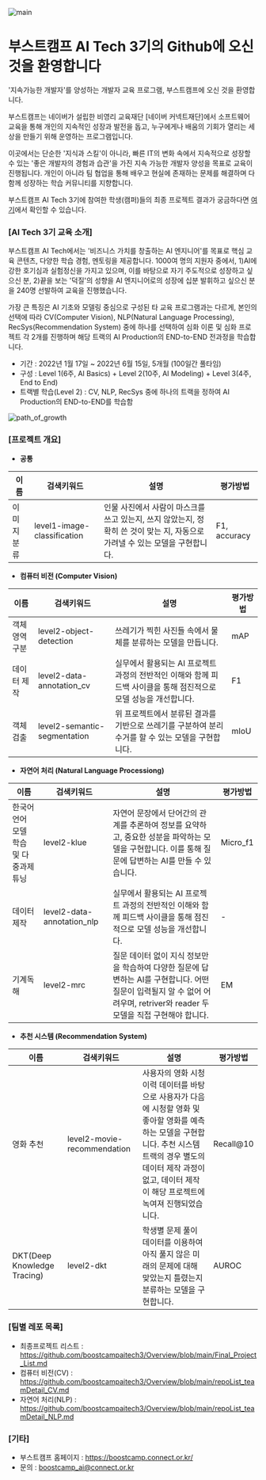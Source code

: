 ![main](https://user-images.githubusercontent.com/50396533/172968927-fe87c266-13f5-4720-aead-96ca55660c21.png)

# 부스트캠프 AI Tech 3기의 Github에 오신 것을 환영합니다
'지속가능한 개발자'를 양성하는 개발자 교육 프로그램, 부스트캠프에 오신 것을 환영합니다.

부스트캠프는 네이버가 설립한 비영리 교육재단 [네이버 커넥트재단]에서 소프트웨어 교육을 통해 개인의 지속적인 성장과 발전을 돕고, 누구에게나 배움의 기회가 열리는 세상을 만들기 위해 운영하는 프로그램입니다.

이곳에서는 단순한 '지식과 스킬'이 아니라, 빠른 IT의 변화 속에서 지속적으로 성장할 수 있는 '좋은 개발자의 경험과 습관'을 가진 지속 가능한 개발자 양성을 목표로 교육이 진행됩니다. 개인이 아니라 팀 협업을 통해 배우고 현실에 존재하는 문제를 해결하며 다함께 성장하는 학습 커뮤니티를 지향합니다.

부스트캠프 AI Tech 3기에 참여한 학생(캠퍼)들의 최종 프로젝트 결과가 궁금하다면 [여기](https://github.com/boostcampaitech3/Overview/blob/main/Final_Project_List.md)에서 확인할 수 있습니다.

### [AI Tech 3기 교육 소개]
부스트캠프 AI Tech에서는 '비즈니스 가치를 창출하는 AI 엔지니어'를 목표로 핵심 교육 콘텐츠, 다양한 학습 경험, 멘토링을 제공합니다. 1000여 명의 지원자 중에서, 1)AI에 강한 호기심과 실험정신을 가지고 있으며, 이를 바탕으로 자기 주도적으로 성장하고 싶으신 분, 2)끝을 보는 '덕질'의 성향을 AI 엔지니어로의 성장에 십분 발휘하고 싶으신 분을 240명 선발하여 교육을 진행했습니다.

가장 큰 특징은 AI 기초와 모델링 중심으로 구성된 타 교육 프로그램과는 다르게, 본인의 선택에 따라 CV(Computer Vision), NLP(Natural Language Processing), RecSys(Recommendation System) 중에 하나를 선택하여 심화 이론 및 심화 프로젝트 각 2개를 진행하며 해당 트랙의 AI Production의 END-to-END 전과정을 학습합니다.

* 기간 : 2022년 1월 17일 ~ 2022년 6월 15일, 5개월 (100일간 풀타임)
* 구성 : Level 1(6주, AI Basics) + Level 2(10주, AI Modeling) + Level 3(4주, End to End)
* 트랙별 학습(Level 2) : CV, NLP, RecSys 중에 하나의 트랙을 정하여 AI Production의 END-to-END를 학습함

![path_of_growth](https://user-images.githubusercontent.com/50396533/172974887-dd8a71b0-7241-4eba-a0da-263132529a4c.PNG)

### [프로젝트 개요]


* __공통__

이름|검색키워드|설명|평가방법
----|----|----|----
이미지분류|level1-image-classification|인물 사진에서 사람이 마스크를 쓰고 있는지, 쓰지 않았는지, 정확히 쓴 것이 맞는 지, 자동으로 가려낼 수 있는 모델을 구현합니다. |F1, accuracy


* __컴퓨터 비전 (Computer Vision)__

이름|검색키워드|설명|평가방법
----|----|----|----
객체 영역 구분|level2-object-detection|쓰레기가 찍힌 사진들 속에서 물체를 분류하는 모델을 만듭니다. |mAP
데이터 제작|level2-data-annotation_cv|실무에서 활용되는 AI 프로젝트 과정의 전반적인 이해와 함께 피드백 사이클을 통해 점진적으로 모델 성능을 개선합니다. |F1
객체 검출|level2-semantic-segmentation|위 프로젝트에서 분류된 결과를 기반으로 쓰레기를 구분하여 분리수거를 할 수 있는 모델을 구현합니다. |mIoU


* __자연어 처리 (Natural Language Processiong)__

이름|검색키워드|설명|평가방법
----|----|----|----
한국어 언어 모델 학습 및 다중과제 튜닝|level2-klue|자연어 문장에서 단어간의 관계를 추론하여 정보를 요약하고, 중요한 성분을 파악하는 모델을 구현합니다. 이를 통해 질문에 답변하는 AI를 만들 수 있습니다. |Micro_f1
데이터 제작|level2-data-annotation_nlp|실무에서 활용되는 AI 프로젝트 과정의 전반적인 이해와 함께 피드백 사이클을 통해 점진적으로 모델 성능을 개선합니다. |-
기계독해|level2-mrc|질문 데이터 없이 지식 정보만을 학습하여 다양한 질문에 답변하는 AI를 구현합니다. 어떤 질문이 입력될지 알 수 없어 어려우며, retriver와 reader 두 모델을 직접 구현해야 합니다. |EM

* __추천 시스템 (Recommendation System)__

이름|검색키워드|설명|평가방법
----|----|----|----
영화 추천|level2-movie-recommendation|사용자의 영화 시청 이력 데이터를 바탕으로 사용자가 다음에 시청할 영화 및 좋아할 영화를 예측하는 모델을 구현합니다. 추천 시스템 트랙의 경우 별도의 데이터 제작 과정이 없고, 데이터 제작이 해당 프로젝트에 녹여져 진행되었습니다. |Recall@10
DKT(Deep Knowledge Tracing)|level2-dkt|학생별 문제 풀이 데이터를 이용하여 아직 풀지 않은 미래의 문제에 대해 맞았는지 틀렸는지 분류하는 모델을 구현합니다. |AUROC

### [팀별 레포 목록]
* 최종프로젝트 리스트 : https://github.com/boostcampaitech3/Overview/blob/main/Final_Project_List.md
* 컴퓨터 비전(CV) : https://github.com/boostcampaitech3/Overview/blob/main/repoList_teamDetail_CV.md
* 자연어 처리(NLP) : https://github.com/boostcampaitech3/Overview/blob/main/repoList_teamDetail_NLP.md

### [기타]
* 부스트캠프 홈페이지 : https://boostcamp.connect.or.kr/
* 문의 : boostcamp_ai@connect.or.kr
